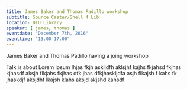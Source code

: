 ```yaml
---
title: James Baker and Thomas Padillo workshop
subtitle: Source Caster/Shell 4 Lib
location: DTU Library
speaker: [ james, thomas ]
eventdate: "December 7th, 2016"
eventtime: "13.00-17.00"
---
```


James Baker and Thomas Padillo having a joing workshop

Talk is about Lorem ipsum lhjas fkjh askljdfh aklsjhf kajhs fkjahsd fkjhas kjhasdf
aksjh flkjahs fkjhas dfk jhas dfkjhaskljdfa
asjh flkajsh f kahs fk jhaskdjf
aksjdhf lkajsh klahs
aksjd akjshd kahsdf
